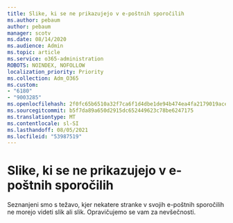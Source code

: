 ```yaml
---
title: Slike, ki se ne prikazujejo v e-poštnih sporočilih
ms.author: pebaum
author: pebaum
manager: scotv
ms.date: 08/14/2020
ms.audience: Admin
ms.topic: article
ms.service: o365-administration
ROBOTS: NOINDEX, NOFOLLOW
localization_priority: Priority
ms.collection: Adm_O365
ms.custom:
- "6180"
- "9003285"
ms.openlocfilehash: 2f0fc65b6510a32f7ca6f1d4dbe1de94b474ea4fa2179019ace8ec9f4e080b42
ms.sourcegitcommit: b5f7da89a650d2915dc652449623c78be6247175
ms.translationtype: MT
ms.contentlocale: sl-SI
ms.lasthandoff: 08/05/2021
ms.locfileid: "53987519"
---
```

# <a name="images-not-showing-in-emails"></a>Slike, ki se ne prikazujejo v e-poštnih sporočilih

Seznanjeni smo s težavo, kjer nekatere stranke v svojih e-poštnih sporočilih ne morejo videti slik ali slik. Opravičujemo se vam za nevšečnosti.